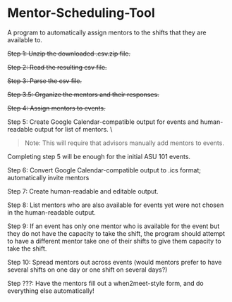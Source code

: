 # Mentor-Scheduling-Tool
A program to automatically assign mentors to the shifts that they are available to.

~~Step 1: Unzip the downloaded .csv.zip file.~~

~~Step 2: Read the resulting csv file.~~

~~Step 3: Parse the csv file.~~

  ~~Step 3.5: Organize the mentors and their responses.~~

~~Step 4: Assign mentors to events.~~

Step 5: Create Google Calendar-compatible output for events and human-readable output for list of mentors. \
> Note: This will require that advisors manually add mentors to events.

Completing step 5 will be enough for the initial ASU 101 events.

Step 6: Convert Google Calendar-compatible output to .ics format; automatically invite mentors

Step 7: Create human-readable and editable output.

Step 8: List mentors who are also available for events yet were not chosen in the human-readable output.

Step 9: If an event has only one mentor who is available for the event but they do not have the capacity to take the shift, the program should attempt to have a different mentor take one of their shifts to give them capacity to take the shift.

Step 10: Spread mentors out across events (would mentors prefer to have several shifts on one day or one shift on several days?)

Step ???: Have the mentors fill out a when2meet-style form, and do everything else automatically!
